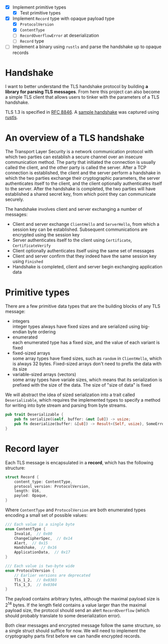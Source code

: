 - [x] Implement primitive types
    - [x] Test primitive types
- [x] Implement `Record` type with opaque payload type
    - [x] `ProtocolVersion`
    - [x] `ContentType`
    - [ ] `RecordOverflowError` at deserialization
    - [ ] `Record` type
- [ ] Implement a binary using `rustls` and parse the handshake up to opaque records

# Handshake
I want to better understand the TLS handshake protocol by building **a library for parsing TLS messages**. From here this project can also become a simple TLS client that allows users to tinker with the parameters of a TLS handshake.

TLS 1.3 is specified in [RFC 8846](https://datatracker.ietf.org/doc/html/rfc8446). A [sample handshake](./sample-handshake.md) was captured using [rustls](https://github.com/rustls/rustls).


# An overview of a TLS handshake
The Transport Layer Security is a network communication protocol with which two parties can establish a secure channel over an insecure communication method. The party that initiated the connection is usually called the client, and the other party is called the server. After a TCP connection is established, the client and the server perform a handshake in which the two parties exchange their cryptographic parameters, the server authenticates itself to the client, and the client optionally authenticates itself to the server. After the handshake is completed, the two parties will have established a shared secret key, from which point they can communicate securely.

The handshake involves client and server exchanging a number of messages:

- Client and server exchange `ClientHello` and `ServerHello`, from which a session key can be established. Subsequent communications are encrypted using the session key
- Server authenticates itself to the client using `Certificate`, `CertificateVerify`
- Client optionally authenticates itself using the same set of messages
- Client and server confirm that they indeed have the same session key using `Finished`
- Handshake is completed, client and server begin exchanging application data

# Primitive types
There are a few primitive data types that are the building blocks of any TLS message:

- integers  
integer types always have fixed sizes and are serialized using big-endian byte ordering
- enumerated  
each enumerated type has a fixed size, and the value of each variant is fixed
- fixed-sized arrays  
some array types have fixed sizes, such as `random` in `ClientHello`, which is always 32 bytes. Fixed-sized arrays don't need to prefix the data with its size
- variable-sized arrays (vectors)  
some array types have variale sizes, which means that its serialization is prefixed with the size of the data. The size of "size of data" is fixed

We will abstract the idea of sized serialization into a trait called `Deserializable`, which requires the implemented types to specify a method for writing into byte stream and parsing from byte streams.

```rust
pub trait Deserializable {
    pub fn serialize(&self, buffer: &mut [u8]) -> usize;
    pub fn deserialize(buffer: &[u8]) -> Result<(Self, usize), SomeErrorType>;
}
```

# Record layer
Each TLS message is encapsulated in a **record**, which has the following structure:

```rust
struct Record {
    content_type: ContentType,
    protocol_version: ProtocolVersion,
    length: U16,
    paylod: Opaque,
}
```

Where `ContentType` and `ProtocolVersion` are both enumerated types encoding a small set of possible values:

```rust
/// Each value is a single byte
enum ContentType {
    Invalid,  // 0x00
    ChangeCipherSpec,  // 0x14
    Alert,  // 0x15
    Handshake,  // 0x16
    ApplicationData,  // 0x17
}

/// Each value is two-byte wide
enum ProtocolVersion {
    // Earlier versions are deprecated
    Tls_1_2,  // 0x0303
    Tls_1_3,  // 0x0304
}
```

The payload contains arbitrary bytes, although the maximal payload size is $2^{14}$ bytes. If the length field contains a value larger than the maximal payload size, the protocol should send an alert `RecordOverflow` (which should probably translate to some deserialization error).

Both clear messages and encrypted message follow the same structure, so a single struct should suffice for now. We will need to implement the cryptography parts first before we can handle encrypted records.
